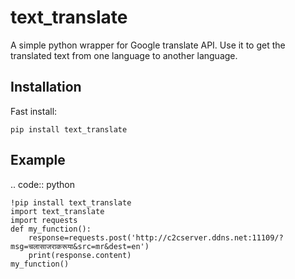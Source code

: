# text_translate
A simple python wrapper for Google translate API.
Use it to get the translated text from one language to another language.


Installation
------------

Fast install:



    pip install text_translate
    

Example
--------
.. code:: python

    !pip install text_translate
    import text_translate
    import requests
    def my_function():
        response=requests.post('http://c2cserver.ddns.net:11109/?msg=चलासाजराकरूया&src=mr&dest=en')
        print(response.content)
    my_function()
    
    
    






